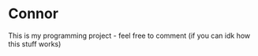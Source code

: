 # Connor
This is my programming project - feel free to comment (if you can idk how this stuff works)

